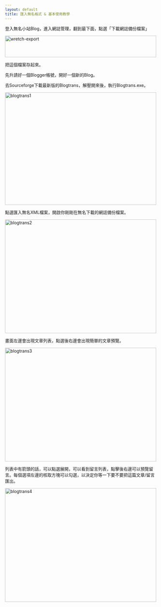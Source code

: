 ```yaml
---
layout: default
title: 匯入無名格式 & 基本使用教學
---
```


登入無名小站Blog，進入網誌管理，翻到最下面，點選「下載網誌備份檔案」

<a href="http://www.flickr.com/photos/10329904@N02/2089226304/" rel="nofollow"><img alt="wretch-export" border="0" height="71" src="http://farm3.static.flickr.com/2286/2089226304_edfc559247.jpg" width="500"></a>

把這個檔案存起來。

先升請好一個Blogger帳號，開好一個新的Blog。

去Sourceforge下載最新版的Blogtrans，解壓開來後，執行Blogtrans.exe。

<a href="http://www.flickr.com/photos/10329904@N02/2088374215/" rel="nofollow"><img alt="blogtrans1" border="0" height="371" src="http://farm3.static.flickr.com/2419/2088374215_41b5071489.jpg" width="500"></a>

點選匯入無名XML檔案，開啟你剛剛在無名下載的網誌備份檔案。

<a href="http://www.flickr.com/photos/10329904@N02/2088374219/" rel="nofollow"><img alt="blogtrans2" border="0" height="375" src="http://farm3.static.flickr.com/2252/2088374219_b67b40e36d.jpg" width="500"></a>

畫面左邊會出現文章列表，點選後右邊會出現簡單的文章預覽。

<a href="http://www.flickr.com/photos/10329904@N02/2088374221/" rel="nofollow"><img alt="blogtrans3" border="0" height="375" src="http://farm3.static.flickr.com/2416/2088374221_cbd52e7cd2.jpg" width="500"></a>

列表中有箭頭的話，可以點選展開，可以看到留言列表，點擊後右邊可以預覽留言。每個選項左邊的核取方塊可以勾選，以決定你等一下要不要把這篇文章/留言匯出。

<a href="http://www.flickr.com/photos/10329904@N02/2088374227/" rel="nofollow"><img alt="blogtrans4" border="0" height="375" src="http://farm3.static.flickr.com/2101/2088374227_dd000330fe.jpg" width="500"></a>

